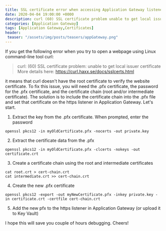 ```yaml
---
title: SSL certificate error when accessing Application Gateway listener using curl
date: 2020-04-04 19:00:00 +0000
description: curl (60) SSL certificate problem unable to get local issuer certificate
categories: [Application Gateway]
tags: [Application Gateway,Certificates]
header:
 teaser: "/assets/img/posts/teasers/appGateway.png"
---
```

If you get the following error when you try to open a webpage using Linux command-line tool curl:
>curl: (60) SSL certificate problem: unable to get local issuer certificate
More details here: https://curl.haxx.se/docs/sslcerts.html

it means that curl doesn't have the root certificate to verify the website certificate. To fix this issue, you will need the .pfx certificate, the password for the .pfx certificate, and the certificate chain (root and/or intermediate certificate). The solution is to include the certificate chain into the .pfx file and set that certificate on the https listener in Application Gateway. Let's start.

1.	Extract the key from the .pfx certificate. When prompted, enter the password
```shell
openssl pkcs12 -in myOldCertificate.pfx -nocerts -out private.key
```
2.	Extract the certificate data from the .pfx
```shell
openssl pkcs12 -in myOldCertificate.pfx -clcerts -nokeys -out certificate.crt
```
3.	Create a certificate chain using the root and intermediate certificates
```shell
cat root.crt > cert-chain.crt
cat intermediate.crt >> cert-chain.crt
```
4.	Create the new .pfx certificate
```shell
openssl pkcs12 -export -out myNewCertificate.pfx -inkey private.key -in certificate.crt -certfile cert-chain.crt
```
5.	Add the new pfx to the https listener in Application Gateway (or upload it to Key Vault)

I hope this will save you couple of hours debugging. Cheers!
